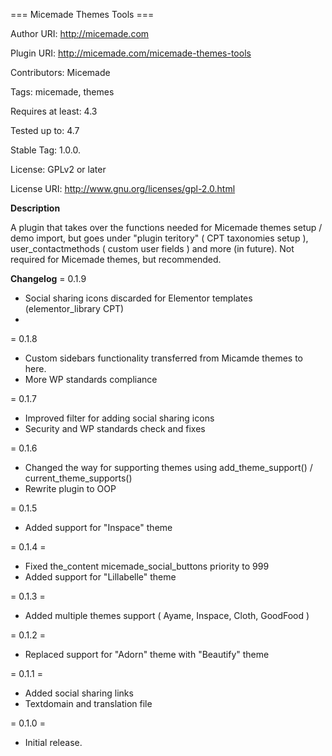 === Micemade Themes Tools ===

Author URI: http://micemade.com

Plugin URI: http://micemade.com/micemade-themes-tools

Contributors: Micemade

Tags: micemade, themes

Requires at least: 4.3

Tested up to: 4.7

Stable Tag: 1.0.0.

License: GPLv2 or later

License URI: http://www.gnu.org/licenses/gpl-2.0.html


**Description**

A plugin that takes over the functions needed for Micemade themes setup / demo import, but goes under "plugin teritory" ( CPT taxonomies setup ), user_contactmethods ( custom user fields ) and more (in future). Not required for Micemade themes, but recommended.

**Changelog**
= 0.1.9
* Social sharing icons discarded for Elementor templates (elementor_library CPT)
* 
= 0.1.8
* Custom sidebars functionality transferred from Micamde themes to here.
* More WP standards compliance

= 0.1.7
* Improved filter for adding social sharing icons
* Security and WP standards check and fixes

= 0.1.6
* Changed the way for supporting themes using add_theme_support() / current_theme_supports()
* Rewrite plugin to OOP

= 0.1.5 
* Added support for "Inspace" theme

= 0.1.4 =
* Fixed the_content micemade_social_buttons priority to 999
* Added support for "Lillabelle" theme

= 0.1.3 =

* Added multiple themes support ( Ayame, Inspace, Cloth, GoodFood )

= 0.1.2 = 

* Replaced support for "Adorn" theme with "Beautify" theme

= 0.1.1 = 

* Added social sharing links
* Textdomain and translation file

= 0.1.0 =

* Initial release.